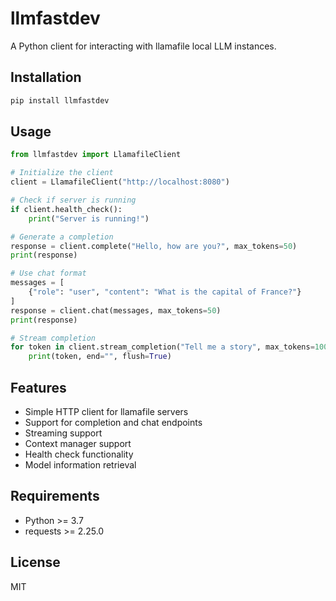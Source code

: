 # llmfastdev

A Python client for interacting with llamafile local LLM instances.

## Installation

```bash
pip install llmfastdev
```

## Usage

```python
from llmfastdev import LlamafileClient

# Initialize the client
client = LlamafileClient("http://localhost:8080")

# Check if server is running
if client.health_check():
    print("Server is running!")

# Generate a completion
response = client.complete("Hello, how are you?", max_tokens=50)
print(response)

# Use chat format
messages = [
    {"role": "user", "content": "What is the capital of France?"}
]
response = client.chat(messages, max_tokens=50)
print(response)

# Stream completion
for token in client.stream_completion("Tell me a story", max_tokens=100):
    print(token, end="", flush=True)
```

## Features

- Simple HTTP client for llamafile servers
- Support for completion and chat endpoints
- Streaming support
- Context manager support
- Health check functionality
- Model information retrieval

## Requirements

- Python >= 3.7
- requests >= 2.25.0

## License

MIT